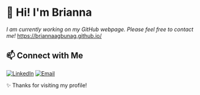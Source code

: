 # 👋 Hi! I'm Brianna
*I am currently working on my GitHub webpage. Please feel free to contact me!*
https://briannaagbunag.github.io/

## 📫 Connect with Me
[![LinkedIn](https://img.shields.io/badge/LinkedIn-blue?style=for-the-badge&logo=linkedin)](https://www.linkedin.com/in/brianna-sarah-alexis-agbunag-41b087310)
[![Email](https://img.shields.io/badge/briannaagbunag@yahoo.com-red?style=for-the-badge&logo=yahoo)](mailto:briannaagbunag@yahoo.com)

✨ Thanks for visiting my profile!
